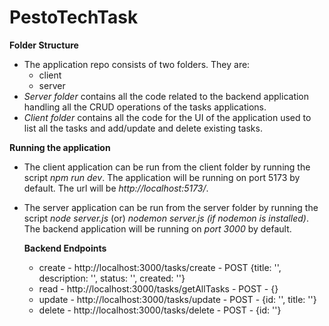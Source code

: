 # PestoTechTask

**Folder Structure**
- The application repo consists of two folders.
  They are:
  * client
  * server
- *Server folder* contains all the code related to the backend application handling all the CRUD operations of the tasks applications.
- *Client folder* contains all the code for the UI of the application used to list all the tasks and add/update and delete existing tasks.

**Running the application**
- The client application can be run from the client folder by running the script *npm run dev*. The application will be running on port 5173 by default. The url will be *http://localhost:5173/*.
- The server application can be run from the server folder by running the script *node server.js* (or) *nodemon server.js (if nodemon is installed)*. The backend application will be running on *port 3000* by default.

  **Backend Endpoints**
    - create - http://localhost:3000/tasks/create - POST {title: '', description: '', status: '', created: ''}
    - read - http://localhost:3000/tasks/getAllTasks - POST - {}
    - update - http://localhost:3000/tasks/update - POST - {id: '', title: ''}
    - delete - http://localhost:3000/tasks/delete - POST - {id: ''}
